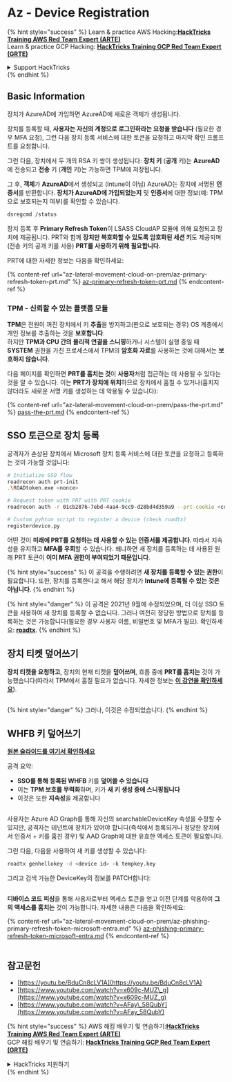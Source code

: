 # Az - Device Registration

{% hint style="success" %}
Learn & practice AWS Hacking:<img src="../../.gitbook/assets/image (1) (1) (1) (1).png" alt="" data-size="line">[**HackTricks Training AWS Red Team Expert (ARTE)**](https://training.hacktricks.xyz/courses/arte)<img src="../../.gitbook/assets/image (1) (1) (1) (1).png" alt="" data-size="line">\
Learn & practice GCP Hacking: <img src="../../.gitbook/assets/image (2) (1).png" alt="" data-size="line">[**HackTricks Training GCP Red Team Expert (GRTE)**<img src="../../.gitbook/assets/image (2) (1).png" alt="" data-size="line">](https://training.hacktricks.xyz/courses/grte)

<details>

<summary>Support HackTricks</summary>

* Check the [**subscription plans**](https://github.com/sponsors/carlospolop)!
* **Join the** 💬 [**Discord group**](https://discord.gg/hRep4RUj7f) or the [**telegram group**](https://t.me/peass) or **follow** us on **Twitter** 🐦 [**@hacktricks\_live**](https://twitter.com/hacktricks_live)**.**
* **Share hacking tricks by submitting PRs to the** [**HackTricks**](https://github.com/carlospolop/hacktricks) and [**HackTricks Cloud**](https://github.com/carlospolop/hacktricks-cloud) github repos.

</details>
{% endhint %}

## Basic Information

장치가 AzureAD에 가입하면 AzureAD에 새로운 객체가 생성됩니다.

장치를 등록할 때, **사용자는 자신의 계정으로 로그인하라는 요청을 받습니다** (필요한 경우 MFA 요청), 그런 다음 장치 등록 서비스에 대한 토큰을 요청하고 마지막 확인 프롬프트를 요청합니다.

그런 다음, 장치에서 두 개의 RSA 키 쌍이 생성됩니다: **장치 키** (**공개** 키)는 **AzureAD**에 전송되고 **전송** 키 (**개인** 키)는 가능하면 TPM에 저장됩니다.

그 후, **객체**가 **AzureAD**에서 생성되고 (Intune이 아님) AzureAD는 장치에 서명된 **인증서**를 반환합니다. **장치가 AzureAD에 가입되었는지** 및 **인증서**에 대한 정보(예: TPM으로 보호되는지 여부)를 확인할 수 있습니다.
```bash
dsregcmd /status
```
장치 등록 후 **Primary Refresh Token**이 LSASS CloudAP 모듈에 의해 요청되고 장치에 제공됩니다. PRT와 함께 **장치만 복호화할 수 있도록 암호화된 세션 키**도 제공되며(전송 키의 공개 키를 사용) **PRT를 사용하기 위해 필요합니다.**

PRT에 대한 자세한 정보는 다음을 확인하세요:

{% content-ref url="az-lateral-movement-cloud-on-prem/az-primary-refresh-token-prt.md" %}
[az-primary-refresh-token-prt.md](az-lateral-movement-cloud-on-prem/az-primary-refresh-token-prt.md)
{% endcontent-ref %}

### TPM - 신뢰할 수 있는 플랫폼 모듈

**TPM**은 전원이 꺼진 장치에서 키 **추출**을 방지하고(핀으로 보호되는 경우) OS 계층에서 개인 정보를 추출하는 것을 **보호합니다**.\
하지만 **TPM과 CPU 간의 물리적 연결을 스니핑**하거나 시스템이 실행 중일 때 **SYSTEM** 권한을 가진 프로세스에서 TPM의 **암호화 자료**를 사용하는 것에 대해서는 **보호하지 않습니다**.

다음 페이지를 확인하면 **PRT를 훔치는 것**이 **사용자**처럼 접근하는 데 사용될 수 있다는 것을 알 수 있습니다. 이는 **PRT가 장치에 위치**하므로 장치에서 훔칠 수 있거나(훔치지 않더라도 새로운 서명 키를 생성하는 데 악용될 수 있습니다):

{% content-ref url="az-lateral-movement-cloud-on-prem/pass-the-prt.md" %}
[pass-the-prt.md](az-lateral-movement-cloud-on-prem/pass-the-prt.md)
{% endcontent-ref %}

## SSO 토큰으로 장치 등록

공격자가 손상된 장치에서 Microsoft 장치 등록 서비스에 대한 토큰을 요청하고 등록하는 것이 가능할 것입니다:
```bash
# Initialize SSO flow
roadrecon auth prt-init
.\ROADtoken.exe <nonce>

# Request token with PRT with PRT cookie
roadrecon auth -r 01cb2876-7ebd-4aa4-9cc9-d28bd4d359a9 --prt-cookie <cookie>

# Custom pyhton script to register a device (check roadtx)
registerdevice.py
```
어떤 것이 **미래에 PRT를 요청하는 데 사용할 수 있는 인증서를 제공합니다**. 따라서 지속성을 유지하고 **MFA를 우회**할 수 있습니다. 왜냐하면 새 장치를 등록하는 데 사용된 원래 PRT 토큰이 **이미 MFA 권한이 부여되었기 때문입니다**.

{% hint style="success" %}
이 공격을 수행하려면 **새 장치를 등록할 수 있는 권한**이 필요합니다. 또한, 장치를 등록한다고 해서 해당 장치가 **Intune에 등록될 수 있는 것은 아닙니다**.
{% endhint %}

{% hint style="danger" %}
이 공격은 2021년 9월에 수정되었으며, 더 이상 SSO 토큰을 사용하여 새 장치를 등록할 수 없습니다. 그러나 여전히 정당한 방법으로 장치를 등록하는 것은 가능합니다(필요한 경우 사용자 이름, 비밀번호 및 MFA가 필요). 확인하세요: [**roadtx**](https://github.com/carlospolop/hacktricks-cloud/blob/master/pentesting-cloud/azure-security/az-lateral-movement-cloud-on-prem/az-roadtx-authentication.md).
{% endhint %}

## 장치 티켓 덮어쓰기

**장치 티켓을 요청하고**, 장치의 현재 티켓을 **덮어쓰며**, 흐름 중에 **PRT를 훔치는** 것이 가능했습니다(따라서 TPM에서 훔칠 필요가 없습니다. 자세한 정보는 [**이 강연을 확인하세요**](https://youtu.be/BduCn8cLV1A)).

<figure><img src="../../.gitbook/assets/image (32).png" alt=""><figcaption></figcaption></figure>

{% hint style="danger" %}
그러나, 이것은 수정되었습니다.
{% endhint %}

## WHFB 키 덮어쓰기

[**원본 슬라이드를 여기서 확인하세요**](https://dirkjanm.io/assets/raw/Windows%20Hello%20from%20the%20other%20side_nsec_v1.0.pdf)

공격 요약:

* **SSO를 통해** **등록된 WHFB** 키를 **덮어쓸 수 있습니다**
* 이는 **TPM 보호를 무력화**하며, 키가 **새 키 생성 중에 스니핑됩니다**
* 이것은 또한 **지속성**을 제공합니다

<figure><img src="../../.gitbook/assets/image (34).png" alt=""><figcaption></figcaption></figure>

사용자는 Azure AD Graph를 통해 자신의 searchableDeviceKey 속성을 수정할 수 있지만, 공격자는 테넌트에 장치가 있어야 합니다(즉석에서 등록되거나 정당한 장치에서 인증서 + 키를 훔친 경우) 및 AAD Graph에 대한 유효한 액세스 토큰이 필요합니다.

그런 다음, 다음을 사용하여 새 키를 생성할 수 있습니다:
```bash
roadtx genhellokey -d <device id> -k tempkey.key
```
그리고 검색 가능한 DeviceKey의 정보를 PATCH합니다:

<figure><img src="../../.gitbook/assets/image (36).png" alt=""><figcaption></figcaption></figure>

**디바이스 코드 피싱**을 통해 사용자로부터 액세스 토큰을 얻고 이전 단계를 악용하여 **그의 액세스를 훔치는** 것이 가능합니다. 자세한 내용은 다음을 확인하세요:

{% content-ref url="az-lateral-movement-cloud-on-prem/az-phishing-primary-refresh-token-microsoft-entra.md" %}
[az-phishing-primary-refresh-token-microsoft-entra.md](az-lateral-movement-cloud-on-prem/az-phishing-primary-refresh-token-microsoft-entra.md)
{% endcontent-ref %}

<figure><img src="../../.gitbook/assets/image (37).png" alt=""><figcaption></figcaption></figure>

## 참고문헌

* [https://youtu.be/BduCn8cLV1A](https://youtu.be/BduCn8cLV1A)
* [https://www.youtube.com/watch?v=x609c-MUZ\_g](https://www.youtube.com/watch?v=x609c-MUZ_g)
* [https://www.youtube.com/watch?v=AFay\_58QubY](https://www.youtube.com/watch?v=AFay_58QubY)

{% hint style="success" %}
AWS 해킹 배우기 및 연습하기:<img src="../../.gitbook/assets/image (1) (1) (1) (1).png" alt="" data-size="line">[**HackTricks Training AWS Red Team Expert (ARTE)**](https://training.hacktricks.xyz/courses/arte)<img src="../../.gitbook/assets/image (1) (1) (1) (1).png" alt="" data-size="line">\
GCP 해킹 배우기 및 연습하기: <img src="../../.gitbook/assets/image (2) (1).png" alt="" data-size="line">[**HackTricks Training GCP Red Team Expert (GRTE)**<img src="../../.gitbook/assets/image (2) (1).png" alt="" data-size="line">](https://training.hacktricks.xyz/courses/grte)

<details>

<summary>HackTricks 지원하기</summary>

* [**구독 계획**](https://github.com/sponsors/carlospolop) 확인하기!
* **💬 [**Discord 그룹**](https://discord.gg/hRep4RUj7f) 또는 [**텔레그램 그룹**](https://t.me/peass)에 참여하거나 **Twitter** 🐦 [**@hacktricks\_live**](https://twitter.com/hacktricks_live)**를 팔로우하세요.**
* **[**HackTricks**](https://github.com/carlospolop/hacktricks) 및 [**HackTricks Cloud**](https://github.com/carlospolop/hacktricks-cloud) github 리포지토리에 PR을 제출하여 해킹 팁을 공유하세요.**

</details>
{% endhint %}
